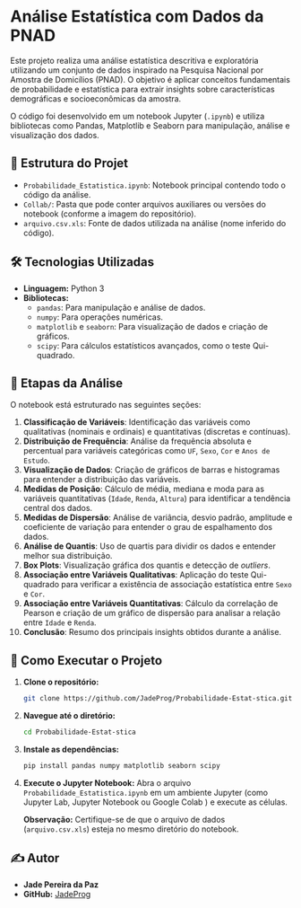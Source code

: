 # Análise Estatística com Dados da PNAD

Este projeto realiza uma análise estatística descritiva e exploratória utilizando um conjunto de dados inspirado na Pesquisa Nacional por Amostra de Domicílios (PNAD). O objetivo é aplicar conceitos fundamentais de probabilidade e estatística para extrair insights sobre características demográficas e socioeconômicas da amostra.

O código foi desenvolvido em um notebook Jupyter (`.ipynb`) e utiliza bibliotecas como Pandas, Matplotlib e Seaborn para manipulação, análise e visualização dos dados.

## 📂 Estrutura do Projet

-   `Probabilidade_Estatistica.ipynb`: Notebook principal contendo todo o código da análise.
-   `Collab/`: Pasta que pode conter arquivos auxiliares ou versões do notebook (conforme a imagem do repositório).
-   `arquivo.csv.xls`: Fonte de dados utilizada na análise (nome inferido do código).

## 🛠️ Tecnologias Utilizadas

-   **Linguagem:** Python 3
-   **Bibliotecas:**
    -   `pandas`: Para manipulação e análise de dados.
    -   `numpy`: Para operações numéricas.
    -   `matplotlib` e `seaborn`: Para visualização de dados e criação de gráficos.
    -   `scipy`: Para cálculos estatísticos avançados, como o teste Qui-quadrado.

## 📖 Etapas da Análise

O notebook está estruturado nas seguintes seções:

1.  **Classificação de Variáveis**: Identificação das variáveis como qualitativas (nominais e ordinais) e quantitativas (discretas e contínuas).
2.  **Distribuição de Frequência**: Análise da frequência absoluta e percentual para variáveis categóricas como `UF`, `Sexo`, `Cor` e `Anos de Estudo`.
3.  **Visualização de Dados**: Criação de gráficos de barras e histogramas para entender a distribuição das variáveis.
4.  **Medidas de Posição**: Cálculo de média, mediana e moda para as variáveis quantitativas (`Idade`, `Renda`, `Altura`) para identificar a tendência central dos dados.
5.  **Medidas de Dispersão**: Análise de variância, desvio padrão, amplitude e coeficiente de variação para entender o grau de espalhamento dos dados.
6.  **Análise de Quantis**: Uso de quartis para dividir os dados e entender melhor sua distribuição.
7.  **Box Plots**: Visualização gráfica dos quantis e detecção de *outliers*.
8.  **Associação entre Variáveis Qualitativas**: Aplicação do teste Qui-quadrado para verificar a existência de associação estatística entre `Sexo` e `Cor`.
9.  **Associação entre Variáveis Quantitativas**: Cálculo da correlação de Pearson e criação de um gráfico de dispersão para analisar a relação entre `Idade` e `Renda`.
10. **Conclusão**: Resumo dos principais insights obtidos durante a análise.

## 🚀 Como Executar o Projeto

1.  **Clone o repositório:**
    ```bash
    git clone https://github.com/JadeProg/Probabilidade-Estat-stica.git
    ```
2.  **Navegue até o diretório:**
    ```bash
    cd Probabilidade-Estat-stica
    ```
3.  **Instale as dependências:**
    ```bash
    pip install pandas numpy matplotlib seaborn scipy
    ```
4.  **Execute o Jupyter Notebook:**
    Abra o arquivo `Probabilidade_Estatistica.ipynb` em um ambiente Jupyter (como Jupyter Lab, Jupyter Notebook ou Google Colab ) e execute as células.

    **Observação:** Certifique-se de que o arquivo de dados (`arquivo.csv.xls`) esteja no mesmo diretório do notebook.

## ✍️ Autor

-   **Jade Pereira da Paz**
-   **GitHub:** [JadeProg](https://github.com/JadeProg )

